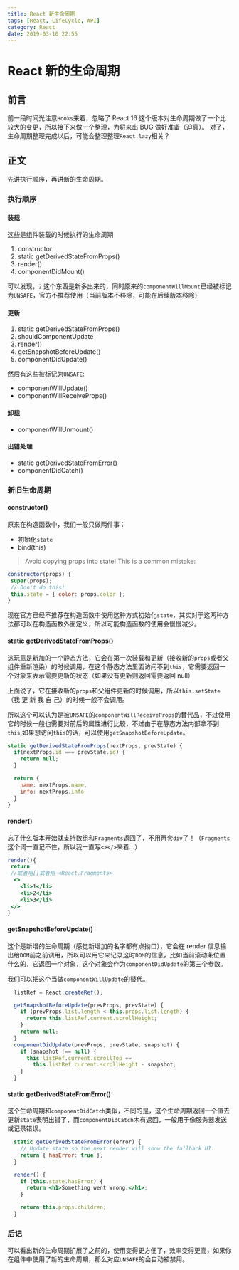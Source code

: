 ```yaml
---
title: React 新生命周期
tags: [React, LifeCycle, API]
category: React
date: 2019-03-10 22:55
---
```


# React 新的生命周期

## 前言

前一段时间光注意`Hooks`来着，忽略了 React 16 这个版本对生命周期做了一个比较大的变更，所以接下来做一个整理，为将来出 BUG 做好准备（迫真）。
对了，生命周期整理完成以后，可能会整理整理`React.lazy`相关？

## 正文

先讲执行顺序，再讲新的生命周期。

### 执行顺序

#### 装载

这些是组件装载的时候执行的生命周期

1. constructor
2. static getDerivedStateFromProps()
3. render()
4. componentDidMount()

可以发现，`2` 这个东西是新多出来的，同时原来的`componentWillMount`已经被标记为`UNSAFE`，官方不推荐使用（当前版本不移除，可能在后续版本移除）

#### 更新

1. static getDerivedStateFromProps()
2. shouldComponentUpdate
3. render()
4. getSnapshotBeforeUpdate()
5. componentDidUpdate()

然后有这些被标记为`UNSAFE`:

- componentWillUpdate()
- componentWillReceiveProps()

#### 卸载

- componentWillUnmount()

#### 出错处理

- static getDerivedStateFromError()
- componentDidCatch()

### 新旧生命周期

#### constructor()

原来在构造函数中，我们一般只做两件事：

- 初始化`state`
- bind(this)

> Avoid copying props into state! This is a common mistake:

``` jsx
constructor(props) {
 super(props);
 // Don't do this!
 this.state = { color: props.color };
}
```

现在官方已经不推荐在构造函数中使用这种方式初始化`state`，其实对于这两种方法都可以在构造函数外面定义，所以可能构造函数的使用会慢慢减少。

#### static getDerivedStateFromProps()

这玩意是新加的一个静态方法，它会在第一次装载和更新（接收新的`props`或者父组件重新渲染）的时候调用，在这个静态方法里面访问不到`this`，它需要返回一个对象来表示需要更新的状态（如果没有更新则返回需要返回 null）

上面说了，它在接收新的`props`和父组件更新的时候调用，所以`this.setState`（我 更 新 我 自 己）的时候一般不会调用。

所以这个可以认为是被`UNSAFE`的`componentWillReceiveProps`的替代品，不过使用它的时候一般也需要对前后的属性进行比较，不过由于在静态方法内部拿不到`this`,如果想访问`this`的话，可以使用`getSnapshotBeforeUpdate`。

``` jsx
static getDerivedStateFromProps(nextProps, prevState) {
  if(nextProps.id === prevState.id) {
    return null;
  }

  return {
    name: nextProps.name,
    info: nextProps.info
  }
}
```

#### render()

忘了什么版本开始就支持数组和`Fragments`返回了，不用再套`div`了！（`Fragments`这个词一直记不住，所以我一直写`<></>`来着...）

``` jsx
render(){
 return
 //或者用[]或者用 <React.Fragments>
  <>
    <li>1</li>
    <li>2</li>
    <li>3</li>
 </>
}
```

#### getSnapshotBeforeUpdate()

这个是新增的生命周期（感觉新增加的名字都有点拗口），它会在 render 信息输出给`DOM`前之前调用，所以可以用它来记录这时`DOM`的信息，比如当前滚动条位置什么的，它返回一个对象，这个对象会作为`componentDidUpdate`的第三个参数。

我们可以把这个当做`componentWillUpdate`的替代。

``` jsx
  listRef = React.createRef();

  getSnapshotBeforeUpdate(prevProps, prevState) {
    if (prevProps.list.length < this.props.list.length) {
      return this.listRef.current.scrollHeight;
    }
    return null;
  }
  componentDidUpdate(prevProps, prevState, snapshot) {
    if (snapshot !== null) {
      this.listRef.current.scrollTop +=
        this.listRef.current.scrollHeight - snapshot;
    }
  }
```

#### static getDerivedStateFromError()

这个生命周期和`componentDidCatch`类似，不同的是，这个生命周期返回一个值去更新`state`表明出错了，而`componentDidCatch`木有返回，一般用于像服务器发送或记录错误。

``` jsx
  static getDerivedStateFromError(error) {
    // Update state so the next render will show the fallback UI.
    return { hasError: true };
  }

  render() {
    if (this.state.hasError) {
      return <h1>Something went wrong.</h1>;
    }

    return this.props.children;
  }
```

### 后记

可以看出新的生命周期扩展了之前的，使用变得更方便了，效率变得更高，如果你在组件中使用了新的生命周期，那么对应`UNSAFE`的会自动被禁用。
